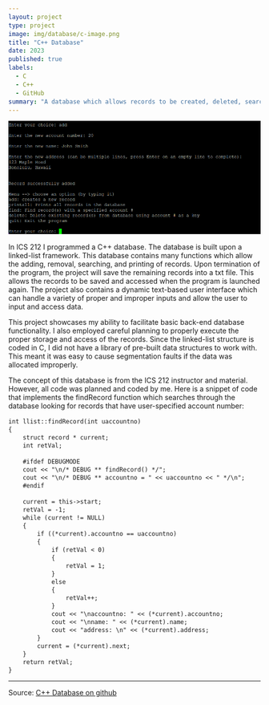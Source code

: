 ```yaml
---
layout: project
type: project
image: img/database/c-image.png
title: "C++ Database"
date: 2023
published: true
labels:
  - C
  - C++
  - GitHub
summary: "A database which allows records to be created, deleted, searched for and saves the data in a txt file."
---
```


<img class="img-fluid" src="https://github.com/AdrielWhite/AdrielWhite.github.io/blob/main/img/database/Screenshot%202024-01-18%20163501.png?raw=true" alt="database-running">

In ICS 212 I programmed a C++ database. The database is built upon a linked-list framework. This database contains many functions which allow the adding, removal, searching, and printing of records.  Upon termination of the program, the project will save the remaining records into a txt file. This allows the records to be saved and accessed when the program is launched again. The project also contains a dynamic text-based user interface which can handle a variety of proper and improper inputs and allow the user to input and access data.

This project showcases my ability to facilitate basic back-end database functionality. I also employed careful planning to properly execute the proper storage and access of the records. Since the linked-list structure is coded in C, I did not have a library of pre-built data structures to work with. This meant it was easy to cause segmentation faults if the data was allocated improperly.

The concept of this database is from the ICS 212 instructor and material. However, all code was planned and coded by me. Here is a snippet of code that implements the findRecord function which searches through the database looking for records that have user-specified account number:

```
int llist::findRecord(int uaccountno)
{
    struct record * current;
    int retVal;

    #ifdef DEBUGMODE
    cout << "\n/* DEBUG ** findRecord() */";
    cout << "\n/* DEBUG ** accountno = " << uaccountno << " */\n";
    #endif

    current = this->start;
    retVal = -1;
    while (current != NULL)
    {
        if ((*current).accountno == uaccountno)
        {
            if (retVal < 0)
            {
                retVal = 1;
            }
            else
            {
                retVal++;
            }
            cout << "\naccountno: " << (*current).accountno;
            cout << "\nname: " << (*current).name;
            cout << "address: \n" << (*current).address;
        }
        current = (*current).next;
    }
    return retVal;
}
```


<hr>

Source: <a href="https://github.com/AdrielWhite/c-project-database"><i class="large github icon "></i>C++ Database on github</a>
